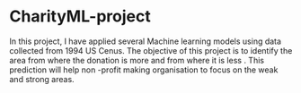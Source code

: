 # CharityML-project
In this project, I have applied several Machine learning models  using data collected from 1994 US Cenus.
The objective of this project is to identify the area from where the donation is more and from where it is less . This prediction will help non -profit making organisation to focus on the weak and strong areas.
